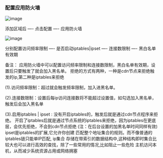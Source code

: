 ### 配置应用防火墙

![image](https://user-images.githubusercontent.com/90588289/133733590-8ccb8637-a238-4537-ae9b-6a2804b0db46.png)

添加区域后 —- 点击配置 —- 应用防火墙

![image](https://user-images.githubusercontent.com/90588289/133733602-5984a741-d6be-49bf-9daf-faf985ee398e.png)

分别配置访问频率限制 —- 是否启动iptables|ipset —- 连接数限制 —- 黑白名单有效期

备注：
应用防火墙中可以配置访问频率限制和连接数限制，黑白名单有效期，设置后只要触发了就会加入黑名单。 
拒绝的方式有两种，一种是cdn节点来拒绝触发的ip,第二种是iptables来拒绝

(1).访问频率限制：超过就会触发频率限制，加入进黑名单。

(2).连接数限制：设置后每ip访问连接数将不能超过设置值，如勾选加入黑名单，触发后会加入黑名单

(3).启用iptables | ipset :
没有开启iptables的，触发后就是通过cdn节点程序来拒绝。
开启了iptables后就是通过节点系统的iptables来拒绝，因为iptables在更底层，会优先拒绝，不会到cdn节点拒绝
(注：在后台设置的加黑名单时间同样有效)
ipset是iptables的扩展,它允许你创建 匹配整个地址集合的规则。而不像普通的iptables链只能单IP匹配, ip集合
存储在带索引的数据结构中,这种结构即时集合比较大也可以进行高效的查找，除了一些常用的情况,比如阻止一些危险
主机访问本机，从而减少系统资源占用或网络拥塞
